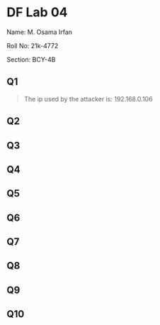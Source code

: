# DF Lab 04
Name: M. Osama Irfan

Roll No: 21k-4772

Section: BCY-4B
## Q1
> The ip used by the attacker is: 
> 192.168.0.106 

## Q2
> 

## Q3


## Q4


## Q5


## Q6


## Q7


## Q8


## Q9


## Q10
